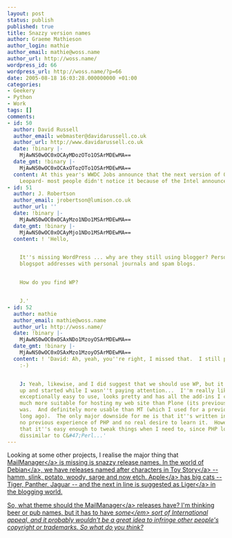 ```yaml
---
layout: post
status: publish
published: true
title: Snazzy version names
author: Graeme Mathieson
author_login: mathie
author_email: mathie@woss.name
author_url: http://woss.name/
wordpress_id: 66
wordpress_url: http://woss.name/?p=66
date: 2005-08-18 16:03:28.000000000 +01:00
categories:
- Geekery
- Python
- Work
tags: []
comments:
- id: 50
  author: David Russell
  author_email: webmaster@davidarussell.co.uk
  author_url: http://www.davidarussell.co.uk
  date: !binary |-
    MjAwNS0wOC0xOCAyMDozOTo1OSArMDEwMA==
  date_gmt: !binary |-
    MjAwNS0wOC0xOCAxOTozOTo1OSArMDEwMA==
  content: At this year's WWDC Jobs announce that the next version of OS X is called
    Leopard- most people didn't notice it because of the Intel announcement
- id: 51
  author: J. Robertson
  author_email: jrobertson@lumison.co.uk
  author_url: ''
  date: !binary |-
    MjAwNS0wOC0xOCAyMzo1NDo1MSArMDEwMA==
  date_gmt: !binary |-
    MjAwNS0wOC0xOCAyMjo1NDo1MSArMDEwMA==
  content: ! 'Hello,


    It''s missing WordPress ... why are they still using blogger? Personally I associate
    blogspot addresses with personal journals and spam blogs.


    How do you find WP?


    J.'
- id: 52
  author: mathie
  author_email: mathie@woss.name
  author_url: http://woss.name/
  date: !binary |-
    MjAwNS0wOC0xOSAxNDo1MzoyOSArMDEwMA==
  date_gmt: !binary |-
    MjAwNS0wOC0xOSAxMzo1MzoyOSArMDEwMA==
  content: ! 'David: Ah, yeah, you''re right, I missed that.  I still prefer Liger.
    :-)


    J: Yeah, likewise, and I did suggest that we should use WP, but it all got set
    up and started while I wasn''t paying attention...  I''m really liking WP -- it''s
    exceptionally easy to use, looks pretty and has all the add-ins I could ever want.  Definitely
    much more suitable for hosting my web site than Plone (its previous incarnation)
    was.  And definitely more usable than MT (which I used for a previous blog, long,
    long ago).  The only major downside for me is that it''s written in PHP -- I have
    no previous experience of PHP and no real desire to learn it.  However, I''m discovering
    that it''s easy enough to tweak things when I need to, since PHP looks not entirely
    dissimilar to C&#47;Perl...'
---
```

Looking at some other projects, I realise the major thing that <a href="http:&#47;&#47;www.logicalware.com&#47;" title="Email Response Management">MailManager<&#47;a> is missing is snazzy release names.  In the world of <a href="http:&#47;&#47;www.debian.org&#47;" title="Debian GNU&#47;Linux">Debian<&#47;a>, we have releases named after characters in <a href="http:&#47;&#47;imdb.com&#47;title&#47;tt0114709&#47;">Toy Story<&#47;a> -- hamm, slink, potato, woody, sarge and now etch.  <a href="http:&#47;&#47;www.apple.com&#47;">Apple<&#47;a> has big cats -- Tiger, Panther, Jaguar -- and the next in line is suggested as <a href="http:&#47;&#47;en.wikipedia.org&#47;wiki&#47;Liger">Liger<&#47;a> in the blogging world.

So, what theme should the <a href="http:&#47;&#47;www.logicalware.com&#47;" title="Email Response Management">MailManager<&#47;a> releases have?  I'm thinking beer or pub names, but it has to have <em>some<&#47;em> sort of International appeal, and it probably wouldn't be a great idea to infringe other people's copyright or trademarks.  So what do you think?
